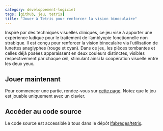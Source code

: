 ```yaml
---
category: developpement-logiciel
tags: [github, jeu, tetris]  
title: "Jouer à Tetris pour renforcer la vision binoculaire"  
---
```


Inspiré par des techniques visuelles cliniques, ce jeu vise à apporter une expérience ludique pour le traitement de
l’amblyopie fonctionnelle non strabique. Il est conçu pour renforcer la vision binoculaire via l’utilisation de lunettes
anaglyphes (rouge et cyan). Dans ce jeu, les pièces tombantes et celles déjà posées apparaissent en deux couleurs distinctes,
visibles respectivement par chaque œil, stimulant ainsi la coopération visuelle entre les deux yeux.

## Jouer maintenant

Pour commencer une partie, rendez-vous sur [cette page](https://lfabreges.github.io/tetris/).
Notez que le jeu est jouable uniquement avec un clavier.

## Accéder au code source

Le code source est accessible à tous dans le dépôt [lfabreges/tetris](https://github.com/lfabreges/tetris/).
